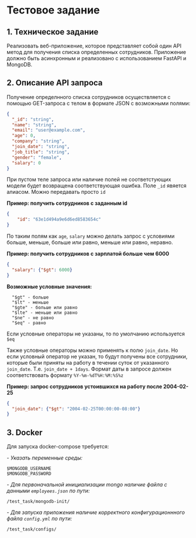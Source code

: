# Тестовое задание

## 1. Техническое задание

Реализовать веб-приложение, которое представляет собой один API метод для получения списка определенных сотрудников.
Приложение должно быть асинхронным и реализовано с использованием FastAPI и MongoDB.

## 2. Описание API запроса

Получение определнного списка сотрудников осуществляется с помощью GET-запроса с телом в формате JSON с возможными полями:

```json
{
  "_id": "string",
  "name": "string",
  "email": "user@example.com",
  "age": 0,
  "company": "string",
  "join_date": "string",
  "job_title": "string",
  "gender": "female",
  "salary": 0
}
```
При пустом теле запроса или наличие полей не соответстующих модели будет возвращена соответствующая ошибка.
Поле `_id` явяется алиасом. Можно передавать просто `id`

**Пример: получить сотрудников с заданным id**
```json
{
    "id": "63e1d494a9e6d6ed8583654c"
}
```

По таким полям как `age`, `salary` можно делать запрос с условиями больше, меньше, больше или равно, 
меньше или равно, неравно.

**Пример: получить сотрудников с зарплатой больше чем 6000**
```json
{
  "salary": {"$gt": 6000}
}
```

**Возможные условные значения:**
```
  "$gt" - больше
  "$lt" - меньше
  "$gte" - больше или равно
  "$lte" - меньше или равно
  "$ne" - не равно
  "$eq" - равно
```
Если условные операторы не указаны, то по умолчанию используется `$eq`

Также условные операторы можно применять к полю `join_date`. Но если условный оператор не указан, то 
будут получены все сотрудники, которые были приняты на работу в течении суток от указанного `join_date`.
Т.е. `join_date + 1days`. Формат даты в запросе должен соответствовать формату `%Y-%m-%dT%H:%M:%S%z`

**Пример: запрос сотрудников устоившихся на работу после 2004-02-25**
```json
{
  "join_date": {"$gt": "2004-02-25T00:00:00-08:00"}
}
```

## 3. Docker

Для запуска docker-compose требуется:

*- Указать переменные среды:*
```
$MONGODB_USERNAME
$MONGODB_PASSWORD
```
*- Для первоначальной инициализации mongo наличие 
файла с данными `employees.json`  по пути:*
```
/test_task/mongodb-init/
```
*- Для запуска приложения наличие корректного 
конфигурационнного файла `config.yml` по пути:*
```
/test_task/configs/
```
